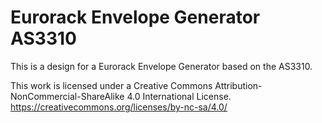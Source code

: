 # Eurorack Envelope Generator AS3310 

This is a design for a Eurorack Envelope Generator based on the AS3310.

This work is licensed under a Creative Commons Attribution-NonCommercial-ShareAlike 4.0 International License. https://creativecommons.org/licenses/by-nc-sa/4.0/